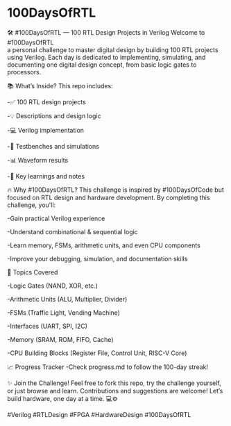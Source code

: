 # 100DaysOfRTL
🛠️ #100DaysOfRTL — 100 RTL Design Projects in Verilog Welcome to #100DaysOfRTL  
  a personal challenge to master digital design by building 100 RTL projects using Verilog. Each day is dedicated to implementing, simulating, and documenting one digital design concept, from basic logic gates to processors.



📚 What’s Inside?
This repo includes:

-✅ 100 RTL design projects

-💡 Descriptions and design logic

-💻 Verilog implementation

-🧪 Testbenches and simulations

-📊 Waveform results

-🧠 Key learnings and notes



🔥 Why #100DaysOfRTL?
This challenge is inspired by #100DaysOfCode but focused on RTL design and hardware development. By completing this challenge, you'll:

-Gain practical Verilog experience

-Understand combinational & sequential logic

-Learn memory, FSMs, arithmetic units, and even CPU components

-Improve your debugging, simulation, and documentation skills



🧱 Topics Covered

-Logic Gates (NAND, XOR, etc.)

-Arithmetic Units (ALU, Multiplier, Divider)

-FSMs (Traffic Light, Vending Machine)

-Interfaces (UART, SPI, I2C)

-Memory (SRAM, ROM, FIFO, Cache)

-CPU Building Blocks (Register File, Control Unit, RISC-V Core)



📈 Progress Tracker
-Check progress.md to follow the 100-day streak!



✨ Join the Challenge!
Feel free to fork this repo, try the challenge yourself, or just browse and learn. Contributions and suggestions are welcome!
Let’s build hardware, one day at a time. 💻⚙️

#Verilog #RTLDesign #FPGA #HardwareDesign #100DaysOfRTL

